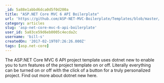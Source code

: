 ```yaml
---
_id: 5a88e1abbd6dca0d5f0d200a
title: "ASP.NET Core MVC 6 API Boilerplate"
url: 'https://github.com/ASP-NET-MVC-Boilerplate/Templates/blob/master/MVC%206%20API.md'
category: articles
slug: 'asp-net-core-mvc-6-api-boilerplate'
user_id: 5a83ce59d6eb0005c4ecda2c
username: 'bill-s'
createdOn: '2017-02-19T07:26:26.000Z'
tags: [asp.net-core]
---
```


The ASP.NET Core MVC 6 API project template uses dotnet new to enable you to turn features of the project template on or off. Literally everything can be turned on or off with the click of a button for a truly personalized project. Find out more about dotnet new here.
